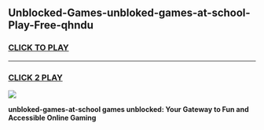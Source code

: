 
## Unblocked-Games-unbloked-games-at-school-Play-Free-qhndu
<h3>
<a href="https://premium76.site?title=unbloked-games-at-school&ref=23A">CLICK TO PLAY</a></h3>
<hr>

<h3>
<a href="https://premium76.site?title=unbloked-games-at-school&ref=23A">CLICK 2 PLAY</a>
  
</h3>

<a href="https://premium76.site?title=unbloked-games-at-school&ref=23A"><img src="https://clearcache.store/games.png"></a>


**unbloked-games-at-school games unblocked: Your Gateway to Fun and Accessible Online Gaming**
